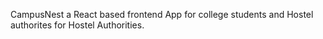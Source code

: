 CampusNest a React based frontend App for college students and Hostel authorites for Hostel Authorities.

